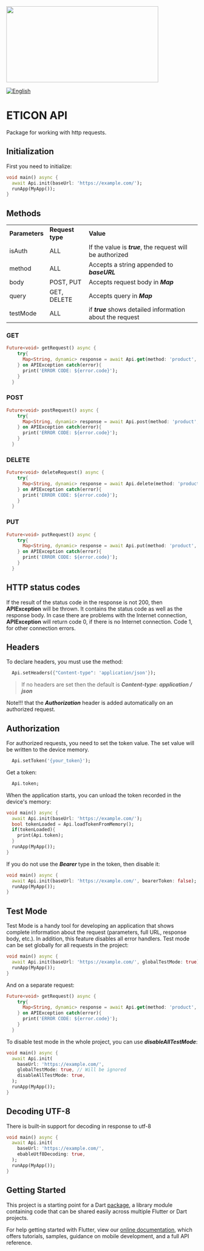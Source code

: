<img src="https://user-images.githubusercontent.com/36012868/130392291-52b82b9b-fd52-424b-ba5a-b7630e9cf343.png" data-canonical-src="https://user-images.githubusercontent.com/36012868/130392291-52b82b9b-fd52-424b-ba5a-b7630e9cf343.png" height="200" width=400/>

[![English](https://img.shields.io/badge/Language-Russian-blue?style=plastic)](https://github.com/kensamare/eticon_api/blob/master/doc/README_RU.md)

# ETICON API
Package for working with http requests.

## Initialization

First you need to initialize:

```dart
void main() async {
  await Api.init(baseUrl: 'https://example.com/');
  runApp(MyApp());
}
```

## Methods

| | | | |
|-|-|-|-|
|__Parameters__|__Request type__|__Value__|
| isAuth | ALL | If the value is ***true***, the request will be authorized |
| method | ALL | Accepts a string appended to ***baseURL*** |
| body | POST, PUT | Accepts request body in ***Map*** |
| query | GET, DELETE | Accepts query in ***Map*** |
| testMode| ALL | if ***true*** shows detailed information about the request |

### GET

```dart
Future<void> getRequest() async {
    try{
      Map<String, dynamic> response = await Api.get(method: 'product', query: {"id": 5});
    } on APIException catch(error){
      print('ERROR CODE: ${error.code}');
    }
  }
```

### POST

```dart
Future<void> postRequest() async {
    try{
      Map<String, dynamic> response = await Api.post(method: 'product', body: {"id": 5});
    } on APIException catch(error){
      print('ERROR CODE: ${error.code}');
    }
  }
```

### DELETE

```dart
Future<void> deleteRequest() async {
    try{
      Map<String, dynamic> response = await Api.delete(method: 'product', query: {"id": 5}, isAuth: true);
    } on APIException catch(error){
      print('ERROR CODE: ${error.code}');
    }
  }
```

### PUT

```dart
Future<void> putRequest() async {
    try{
      Map<String, dynamic> response = await Api.put(method: 'product', body: {"id": 5}, isAuth: true);
    } on APIException catch(error){
      print('ERROR CODE: ${error.code}');
    }
  }
```
## HTTP status codes

If the result of the status code in the response is not 200, then **APIException** will be thrown. It contains the status code as well as the response body.
In case there are problems with the Internet connection, **APIException** will return code 0, if there is no Internet connection. Code 1, for other connection errors.

## Headers

To declare headers, you must use the method:
```dart
  Api.setHeaders({"Content-type": 'application/json'});
```

> If no headers are set then the default is ***Content-type***: ***application / json***

Note!!! that the ***Authorization*** header is added automatically on an authorized request.

## Authorization

For authorized requests, you need to set the token value. The set value will be written to the device memory.

```dart
  Api.setToken('{your_token}');
```

Get a token:

```dart
  Api.token;
```

When the application starts, you can unload the token recorded in the device's memory:

```dart
void main() async {
  await Api.init(baseUrl: 'https://example.com/');
  bool tokenLoaded = Api.loadTokenFromMemory();
  if(tokenLoaded){
    print(Api.token);
  }
  runApp(MyApp());
}
```
If you do not use the ***Bearer*** type in the token, then disable it:

```dart
void main() async {
  await Api.init(baseUrl: 'https://example.com/', bearerToken: false);
  runApp(MyApp());
}
```

## Test Mode

Test Mode is a handy tool for developing an application that shows complete information about the request (parameters, full URL, response body, etc.). In addition, this feature disables all error handlers. Test mode can be set globally for all requests in the project:

```dart
void main() async {
  await Api.init(baseUrl: 'https://example.com/', globalTestMode: true);
  runApp(MyApp());
}

```
And on a separate request:

```dart
Future<void> getRequest() async {
    try{
      Map<String, dynamic> response = await Api.get(method: 'product', isAuth: true, testMode: true);
    } on APIException catch(error){
      print('ERROR CODE: ${error.code}');
    }
  }

```

To disable test mode in the whole project, you can use ***disableAllTestMode***:

```dart
void main() async {
  await Api.init(
    baseUrl: 'https://example.com/', 
    globalTestMode: true, // Will be ignored
    disableAllTestMode: true,
  );
  runApp(MyApp());
}
```

## Decoding UTF-8

There is built-in support for decoding in response to utf-8

```dart
void main() async {
  await Api.init(
    baseUrl: 'https://example.com/', 
    ebableUtf8Decoding: true,
  );
  runApp(MyApp());
}
```

## Getting Started

This project is a starting point for a Dart
[package](https://flutter.dev/developing-packages/),
a library module containing code that can be shared easily across
multiple Flutter or Dart projects.

For help getting started with Flutter, view our 
[online documentation](https://flutter.dev/docs), which offers tutorials, 
samples, guidance on mobile development, and a full API reference.
